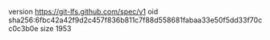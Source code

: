 version https://git-lfs.github.com/spec/v1
oid sha256:6fbc42a42f9d2c457f836b811c7f88d558681fabaa33e50f5dd33f70cc0c3b0e
size 1953
